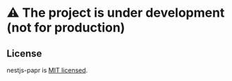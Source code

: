 # :warning: The project is under development (not for production)

## License

nestjs-papr is [MIT licensed](LICENSE).
